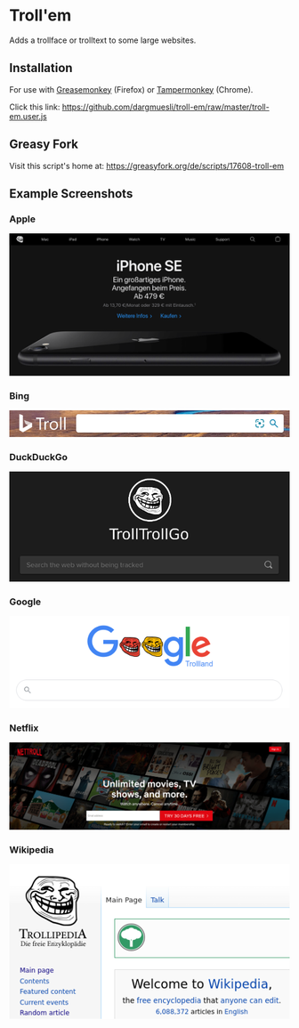 # Troll'em
Adds a trollface or trolltext to some large websites.

## Installation
For use with [Greasemonkey](https://addons.mozilla.org/de/firefox/addon/greasemonkey/) (Firefox) or [Tampermonkey](https://chrome.google.com/webstore/detail/tampermonkey/dhdgffkkebhmkfjojejmpbldmpobfkfo) (Chrome).

Click this link: <https://github.com/dargmuesli/troll-em/raw/master/troll-em.user.js>

## Greasy Fork
Visit this script's home at: <https://greasyfork.org/de/scripts/17608-troll-em>

## Example Screenshots

### Apple
![apple](./assets/screenshots/apple.png)

### Bing
![apple](./assets/screenshots/bing.png)

### DuckDuckGo
![apple](./assets/screenshots/duckduckgo.png)

### Google
![apple](./assets/screenshots/google.png)

### Netflix
![apple](./assets/screenshots/netflix.png)

### Wikipedia
![apple](./assets/screenshots/wikipedia.png)